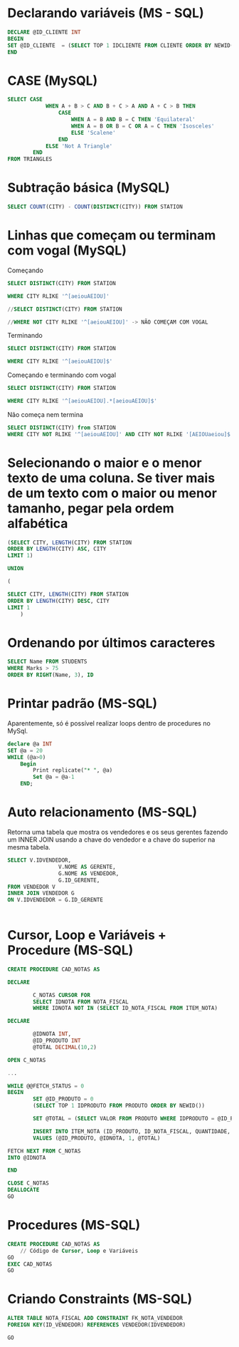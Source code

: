 # Declarando variáveis (MS - SQL)

```sql
DECLARE @ID_CLIENTE INT
BEGIN
SET @ID_CLIENTE  = (SELECT TOP 1 IDCLIENTE FROM CLIENTE ORDER BY NEWID())
END
```

# CASE (MySQL)

```sql
SELECT CASE             
            WHEN A + B > C AND B + C > A AND A + C > B THEN
                CASE 
                    WHEN A = B AND B = C THEN 'Equilateral'
                    WHEN A = B OR B = C OR A = C THEN 'Isosceles'
                    ELSE 'Scalene'
                END
            ELSE 'Not A Triangle'
        END
FROM TRIANGLES
```

# Subtração básica (MySQL)

```sql
SELECT COUNT(CITY) - COUNT(DISTINCT(CITY)) FROM STATION
```

# Linhas que começam ou terminam com vogal (MySQL)

Começando

```sql
SELECT DISTINCT(CITY) FROM STATION

WHERE CITY RLIKE '^[aeiouAEIOU]'

//SELECT DISTINCT(CITY) FROM STATION

//WHERE NOT CITY RLIKE '^[aeiouAEIOU]' -> NÃO COMEÇAM COM VOGAL
```

Terminando

```sql
SELECT DISTINCT(CITY) FROM STATION

WHERE CITY RLIKE '^[aeiouAEIOU]$'
```

Começando e terminando com vogal

```sql
SELECT DISTINCT(CITY) FROM STATION

WHERE CITY RLIKE '^[aeiouAEIOU].*[aeiouAEIOU]$'
```

Não começa nem termina

```sql
SELECT DISTINCT(CITY) from STATION
WHERE CITY NOT RLIKE '^[aeiouAEIOU]' AND CITY NOT RLIKE '[AEIOUaeiou]$'
```

# Selecionando o maior e o menor texto de uma coluna. Se tiver mais de um texto com o maior ou menor tamanho, pegar pela ordem alfabética

```sql
(SELECT CITY, LENGTH(CITY) FROM STATION
ORDER BY LENGTH(CITY) ASC, CITY
LIMIT 1) 

UNION 

(

SELECT CITY, LENGTH(CITY) FROM STATION
ORDER BY LENGTH(CITY) DESC, CITY
LIMIT 1
    )
```

# Ordenando por últimos caracteres

```sql
SELECT Name FROM STUDENTS
WHERE Marks > 75
ORDER BY RIGHT(Name, 3), ID
```

# Printar padrão (MS-SQL)

Aparentemente, só é possível realizar loops dentro de procedures no MySql.

```sql
declare @a INT
SET @a = 20
WHILE (@a>0)
    Begin
        Print replicate("* ", @a)
        Set @a = @a-1
    END;
```

# Auto relacionamento (MS-SQL)

Retorna uma tabela que mostra os vendedores e os seus gerentes fazendo um INNER JOIN usando a chave do vendedor e a chave do superior na mesma tabela.

```sql
SELECT V.IDVENDEDOR, 
				V.NOME AS GERENTE,
				G.NOME AS VENDEDOR,
				G.ID_GERENTE,
FROM VENDEDOR V
INNER JOIN VENDEDOR G
ON V.IDVENDEDOR = G.ID_GERENTE
	
```

# Cursor, Loop e Variáveis + Procedure (MS-SQL)

```sql
CREATE PROCEDURE CAD_NOTAS AS 

DECLARE 

		C_NOTAS CURSOR FOR
		SELECT IDNOTA FROM NOTA_FISCAL
		WHERE IDNOTA NOT IN (SELECT ID_NOTA_FISCAL FROM ITEM_NOTA)

DECLARE

		@IDNOTA INT,
		@ID_PRODUTO INT
		@TOTAL DECIMAL(10,2)

OPEN C_NOTAS

...

WHILE @@FETCH_STATUS = 0
BEGIN
		SET @ID_PRODUTO = 0
		(SELECT TOP 1 IDPRODUTO FROM PRODUTO ORDER BY NEWID())

		SET @TOTAL = (SELECT VALOR FROM PRODUTO WHERE IDPRODUTO = @ID_PRODUTO)

		INSERT INTO ITEM_NOTA (ID_PRODUTO, ID_NOTA_FISCAL, QUANTIDADE, TOTAL)
		VALUES (@ID_PRODUTO, @IDNOTA, 1, @TOTAL)

FETCH NEXT FROM C_NOTAS
INTO @IDNOTA

END

CLOSE C_NOTAS
DEALLOCATE
GO
```

# Procedures (MS-SQL)

```sql
CREATE PROCEDURE CAD_NOTAS AS 
	// Código de Cursor, Loop e Variáveis
GO
EXEC CAD_NOTAS
GO
```

# Criando Constraints (MS-SQL)

```sql
ALTER TABLE NOTA_FISCAL ADD CONSTRAINT FK_NOTA_VENDEDOR
FOREIGN KEY(ID_VENDEDOR) REFERENCES VENDEDOR(IDVENDEDOR)

GO
```